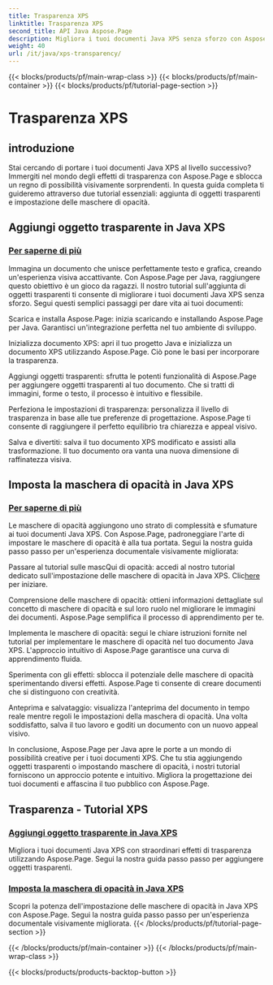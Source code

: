 ```yaml
---
title: Trasparenza XPS
linktitle: Trasparenza XPS
second_title: API Java Aspose.Page
description: Migliora i tuoi documenti Java XPS senza sforzo con Aspose.Page. Impara ad aggiungere oggetti trasparenti e impostare maschere di opacità nei nostri tutorial per effetti visivi migliorati.
weight: 40
url: /it/java/xps-transparency/
---
```


{{< blocks/products/pf/main-wrap-class >}}
{{< blocks/products/pf/main-container >}}
{{< blocks/products/pf/tutorial-page-section >}}

# Trasparenza XPS

## introduzione

Stai cercando di portare i tuoi documenti Java XPS al livello successivo? Immergiti nel mondo degli effetti di trasparenza con Aspose.Page e sblocca un regno di possibilità visivamente sorprendenti. In questa guida completa ti guideremo attraverso due tutorial essenziali: aggiunta di oggetti trasparenti e impostazione delle maschere di opacità.

## Aggiungi oggetto trasparente in Java XPS
### [Per saperne di più](./add-transparent-object/)

Immagina un documento che unisce perfettamente testo e grafica, creando un'esperienza visiva accattivante. Con Aspose.Page per Java, raggiungere questo obiettivo è un gioco da ragazzi. Il nostro tutorial sull'aggiunta di oggetti trasparenti ti consente di migliorare i tuoi documenti Java XPS senza sforzo. Segui questi semplici passaggi per dare vita ai tuoi documenti:

Scarica e installa Aspose.Page: inizia scaricando e installando Aspose.Page per Java. Garantisci un'integrazione perfetta nel tuo ambiente di sviluppo.

Inizializza documento XPS: apri il tuo progetto Java e inizializza un documento XPS utilizzando Aspose.Page. Ciò pone le basi per incorporare la trasparenza.

Aggiungi oggetti trasparenti: sfrutta le potenti funzionalità di Aspose.Page per aggiungere oggetti trasparenti al tuo documento. Che si tratti di immagini, forme o testo, il processo è intuitivo e flessibile.

Perfeziona le impostazioni di trasparenza: personalizza il livello di trasparenza in base alle tue preferenze di progettazione. Aspose.Page ti consente di raggiungere il perfetto equilibrio tra chiarezza e appeal visivo.

Salva e divertiti: salva il tuo documento XPS modificato e assisti alla trasformazione. Il tuo documento ora vanta una nuova dimensione di raffinatezza visiva.

## Imposta la maschera di opacità in Java XPS
### [Per saperne di più](./set-opacity-mask/)

Le maschere di opacità aggiungono uno strato di complessità e sfumature ai tuoi documenti Java XPS. Con Aspose.Page, padroneggiare l'arte di impostare le maschere di opacità è alla tua portata. Segui la nostra guida passo passo per un'esperienza documentale visivamente migliorata:

 Passare al tutorial sulle mascQui di opacità: accedi al nostro tutorial dedicato sull'impostazione delle maschere di opacità in Java XPS. Clic[here](./set-opacity-mask/) per iniziare.

Comprensione delle maschere di opacità: ottieni informazioni dettagliate sul concetto di maschere di opacità e sul loro ruolo nel migliorare le immagini dei documenti. Aspose.Page semplifica il processo di apprendimento per te.

Implementa le maschere di opacità: segui le chiare istruzioni fornite nel tutorial per implementare le maschere di opacità nel tuo documento Java XPS. L'approccio intuitivo di Aspose.Page garantisce una curva di apprendimento fluida.

Sperimenta con gli effetti: sblocca il potenziale delle maschere di opacità sperimentando diversi effetti. Aspose.Page ti consente di creare documenti che si distinguono con creatività.

Anteprima e salvataggio: visualizza l'anteprima del documento in tempo reale mentre regoli le impostazioni della maschera di opacità. Una volta soddisfatto, salva il tuo lavoro e goditi un documento con un nuovo appeal visivo.

In conclusione, Aspose.Page per Java apre le porte a un mondo di possibilità creative per i tuoi documenti XPS. Che tu stia aggiungendo oggetti trasparenti o impostando maschere di opacità, i nostri tutorial forniscono un approccio potente e intuitivo. Migliora la progettazione dei tuoi documenti e affascina il tuo pubblico con Aspose.Page.
## Trasparenza - Tutorial XPS
### [Aggiungi oggetto trasparente in Java XPS](./add-transparent-object/)
Migliora i tuoi documenti Java XPS con straordinari effetti di trasparenza utilizzando Aspose.Page. Segui la nostra guida passo passo per aggiungere oggetti trasparenti. 
### [Imposta la maschera di opacità in Java XPS](./set-opacity-mask/)
Scopri la potenza dell'impostazione delle maschere di opacità in Java XPS con Aspose.Page. Segui la nostra guida passo passo per un'esperienza documentale visivamente migliorata.
{{< /blocks/products/pf/tutorial-page-section >}}

{{< /blocks/products/pf/main-container >}}
{{< /blocks/products/pf/main-wrap-class >}}

{{< blocks/products/products-backtop-button >}}
